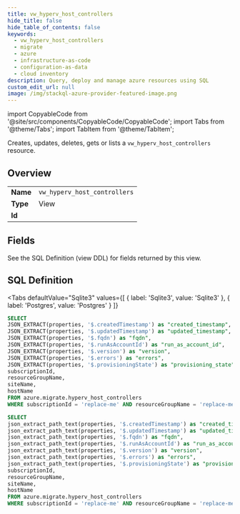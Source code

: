 ```yaml
--- 
title: vw_hyperv_host_controllers
hide_title: false
hide_table_of_contents: false
keywords:
  - vw_hyperv_host_controllers
  - migrate
  - azure
  - infrastructure-as-code
  - configuration-as-data
  - cloud inventory
description: Query, deploy and manage azure resources using SQL
custom_edit_url: null
image: /img/stackql-azure-provider-featured-image.png
---
```


import CopyableCode from '@site/src/components/CopyableCode/CopyableCode';
import Tabs from '@theme/Tabs';
import TabItem from '@theme/TabItem';

Creates, updates, deletes, gets or lists a <code>vw_hyperv_host_controllers</code> resource.

## Overview
<table><tbody>
<tr><td><b>Name</b></td><td><code>vw_hyperv_host_controllers</code></td></tr>
<tr><td><b>Type</b></td><td>View</td></tr>
<tr><td><b>Id</b></td><td><CopyableCode code="azure.migrate.vw_hyperv_host_controllers" /></td></tr>
</tbody></table>

## Fields

See the SQL Definition (view DDL) for fields returned by this view.

## SQL Definition

<Tabs
defaultValue="Sqlite3"
values={[
{ label: 'Sqlite3', value: 'Sqlite3' },
{ label: 'Postgres', value: 'Postgres' }
]}
>
<TabItem value="Sqlite3">

```sql
SELECT
JSON_EXTRACT(properties, '$.createdTimestamp') as "created_timestamp",
JSON_EXTRACT(properties, '$.updatedTimestamp') as "updated_timestamp",
JSON_EXTRACT(properties, '$.fqdn') as "fqdn",
JSON_EXTRACT(properties, '$.runAsAccountId') as "run_as_account_id",
JSON_EXTRACT(properties, '$.version') as "version",
JSON_EXTRACT(properties, '$.errors') as "errors",
JSON_EXTRACT(properties, '$.provisioningState') as "provisioning_state",
subscriptionId,
resourceGroupName,
siteName,
hostName
FROM azure.migrate.hyperv_host_controllers
WHERE subscriptionId = 'replace-me' AND resourceGroupName = 'replace-me' AND siteName = 'replace-me';
```

</TabItem>
<TabItem value="Postgres">

```sql
SELECT
json_extract_path_text(properties, '$.createdTimestamp') as "created_timestamp",
json_extract_path_text(properties, '$.updatedTimestamp') as "updated_timestamp",
json_extract_path_text(properties, '$.fqdn') as "fqdn",
json_extract_path_text(properties, '$.runAsAccountId') as "run_as_account_id",
json_extract_path_text(properties, '$.version') as "version",
json_extract_path_text(properties, '$.errors') as "errors",
json_extract_path_text(properties, '$.provisioningState') as "provisioning_state",
subscriptionId,
resourceGroupName,
siteName,
hostName
FROM azure.migrate.hyperv_host_controllers
WHERE subscriptionId = 'replace-me' AND resourceGroupName = 'replace-me' AND siteName = 'replace-me';
```

</TabItem>
</Tabs>
